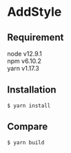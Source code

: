 # AddStyle

## Requirement

node v12.9.1
<br />
npm v6.10.2
<br />
yarn v1.17.3

## Installation

```
$ yarn install
```

## Compare

```
$ yarn build
```